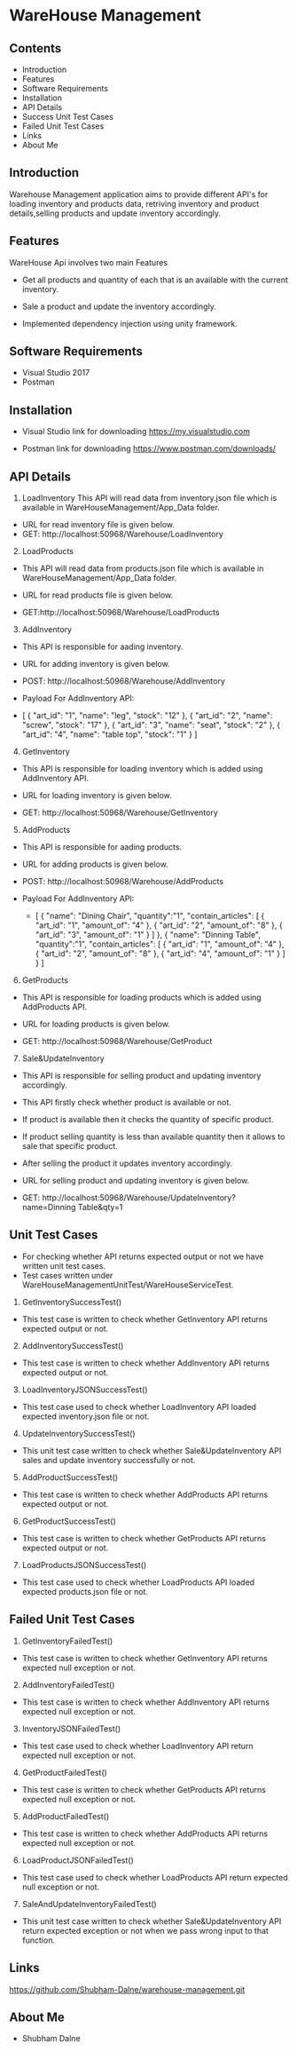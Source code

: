 # WareHouse Management

## Contents 

 - Introduction
 - Features
 - Software Requirements
 - Installation
 - API Details
 - Success Unit Test Cases
 - Failed Unit Test Cases
 - Links
 - About Me

## Introduction

Warehouse Management application aims to provide different API's for loading inventory and products data, retriving inventory and product details,selling products and update inventory accordingly.

## Features
WareHouse Api involves two main Features

- Get all products and quantity of each that is an available with the current inventory.

- Sale a product and update the inventory accordingly.

- Implemented dependency injection using unity framework.

## Software Requirements
- Visual Studio 2017
- Postman

## Installation
- Visual Studio link for downloading
https://my.visualstudio.com

- Postman link for downloading
https://www.postman.com/downloads/


## API Details
1) LoadInventory
This API will read data from inventory.json file which is available in WareHouseManagement/App_Data folder.

- URL for read inventory file is given below.
- GET: http://localhost:50968/Warehouse/LoadInventory


2) LoadProducts
- This API will read data from products.json file which is available in WareHouseManagement/App_Data folder.

- URL for read products file is given below.
- GET:http://localhost:50968/Warehouse/LoadProducts

3) AddInventory
- This API is responsible for aading inventory.

- URL for adding inventory is given below.
- POST: http://localhost:50968/Warehouse/AddInventory

- Payload For AddInventory API:
- [
    {
      "art_id": "1",
      "name": "leg",
      "stock": "12"
    },
    {
      "art_id": "2",
      "name": "screw",
      "stock": "17"
    },
    {
      "art_id": "3",
      "name": "seat",
      "stock": "2"
    },
    {
      "art_id": "4",
      "name": "table top",
      "stock": "1"
    }
  ]

4) GetInventory

- This API is responsible for loading inventory which is added using AddInventory API.

- URL for loading inventory is given below.
- GET: http://localhost:50968/Warehouse/GetInventory

5) AddProducts

- This API is responsible for aading products.

- URL for adding products is given below.
- POST: http://localhost:50968/Warehouse/AddProducts

- Payload For AddInventory API:
  - [
    {
      "name": "Dining Chair",
      "quantity":"1",
      "contain_articles": [
        {
          "art_id": "1",
          "amount_of": "4"
        },
        {
          "art_id": "2",
          "amount_of": "8"
        },
        {
          "art_id": "3",
          "amount_of": "1"
        }
      ]
    },
  {
    "name": "Dinning Table",
    "quantity":"1",
    "contain_articles": [
      {
        "art_id": "1",
        "amount_of": "4"
      },
      {
        "art_id": "2",
        "amount_of": "8"
      },
      {
        "art_id": "4",
        "amount_of": "1"
      }
    ]
  }
  ]


6) GetProducts

- This API is responsible for loading products which is added using AddProducts API.

- URL for loading products is given below.
- GET: http://localhost:50968/Warehouse/GetProduct

7) Sale&UpdateInventory

- This API is responsible for selling product and updating inventory accordingly.
- This API firstly check whether product is available or not.
- If product is available then it checks the quantity of specific product.
- If product selling quantity is less than available quantity then it allows to sale that specific product.
- After selling the product it updates inventory accordingly.

- URL for selling product and updating inventory is given below.
- GET: http://localhost:50968/Warehouse/UpdateInventory?name=Dinning Table&qty=1
 
## Unit Test Cases
- For checking whether API returns expected output or not we have written unit test cases.
- Test cases written under WareHouseManagementUnitTest/WareHouseServiceTest.

1) GetInventorySuccessTest()
- This test case is written to check whether GetInventory API returns expected output or not.

2) AddInventorySuccessTest()
- This test case is written to check whether AddInventory API returns expected output or not.

3) LoadInventoryJSONSuccessTest()
- This test case used to check whether LoadInventory API loaded expected inventory.json file or not.

4) UpdateInventorySuccessTest()
- This unit test case written to check whether Sale&UpdateInventory API sales and update inventory successfully or not.

5) AddProductSuccessTest()
- This test case is written to check whether AddProducts API returns expected output or not.

6) GetProductSuccessTest()
- This test case is written to check whether GetProducts API returns expected output or not.

7) LoadProductsJSONSuccessTest()
- This test case used to check whether LoadProducts API loaded expected products.json file or not.

## Failed Unit Test Cases

1) GetInventoryFailedTest()
- This test case is written to check whether GetInventory API returns expected null exception or not.

2) AddInventoryFailedTest()
- This test case is written to check whether AddInventory API returns expected null exception or not.

3) InventoryJSONFailedTest()
- This test case used to check whether LoadInventory API return expected null exception or not.

4) GetProductFailedTest()
- This test case is written to check whether GetProducts API returns expected null exception or not.

5) AddProductFailedTest()
- This test case is written to check whether AddProducts API returns expected null exception or not.

6) LoadProductJSONFailedTest()
- This test case used to check whether LoadProducts API return expected null exception or not.

7) SaleAndUpdateInventoryFailedTest()
- This unit test case written to check whether Sale&UpdateInventory API return expected exception or not when we pass wrong input to that  function.

## Links
https://github.com/Shubham-Dalne/warehouse-management.git

## About Me
- Shubham Dalne

